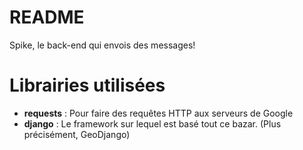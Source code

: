 README
====

Spike, le back-end qui envois des messages!


Librairies utilisées
====================

* **requests** : Pour faire des requêtes HTTP aux serveurs de Google
* **django** : Le framework sur lequel est basé tout ce bazar. (Plus précisément, GeoDjango)